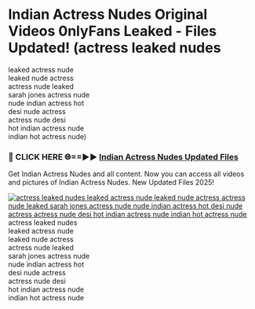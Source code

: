 # Indian Actress Nudes Original Videos 0nlyFans Leaked - Files Updated! (actress leaked nudes<br>
leaked actress nude<br>
leaked nude actress<br>
actress nude leaked<br>
sarah jones actress nude<br>
nude indian actress hot<br>
desi nude actress<br>
actress nude desi<br>
hot indian actress nude<br>
indian hot actress nude)

<h3>🔴 CLICK HERE 🌐==►► <a href="https://tinyurl.com/2p9ay9w9" rel="nofollow">Indian Actress Nudes Updated Files</a></h3>

Get Indian Actress Nudes and all content. Now you can access all videos and pictures of Indian Actress Nudes. New Updated Files 2025!

[![actress leaked nudes<br>
leaked actress nude<br>
leaked nude actress<br>
actress nude leaked<br>
sarah jones actress nude<br>
nude indian actress hot<br>
desi nude actress<br>
actress nude desi<br>
hot indian actress nude<br>
indian hot actress nude](https://i.imgur.com/KQgVmj3.gif)](https://tinyurl.com/2p9ay9w9)
actress leaked nudes<br>
leaked actress nude<br>
leaked nude actress<br>
actress nude leaked<br>
sarah jones actress nude<br>
nude indian actress hot<br>
desi nude actress<br>
actress nude desi<br>
hot indian actress nude<br>
indian hot actress nude